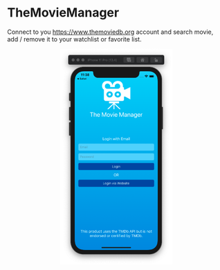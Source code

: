 # TheMovieManager

Connect to you https://www.themoviedb.org account and search movie, add / remove it to your watchlist or favorite list.

<p align="center">
<img height="500" src="https://raw.githubusercontent.com/ludwig-pro/TheMovieManager/master/TheMovieManagerHome.png">
</p>
